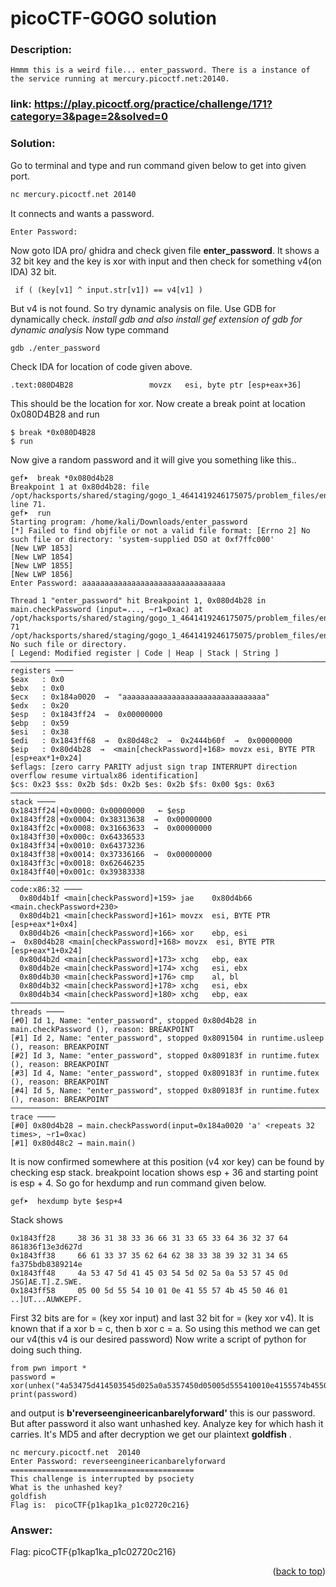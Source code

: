 # picoCTF-GOGO solution
### Description:
    Hmmm this is a weird file... enter_password. There is a instance of the service running at mercury.picoctf.net:20140.

### link: https://play.picoctf.org/practice/challenge/171?category=3&page=2&solved=0

### Solution:

  Go to terminal and type and run command given below to get into given port.
  ```sh
  nc mercury.picoctf.net 20140
  ```
  It connects and wants a password.
  ```
  Enter Password:
  ```
  Now goto IDA pro/ ghidra and check given file <b>enter_password</b>. It shows a 32 bit key and the key is xor with input and then check for something v4(on IDA) 32 bit.
  ```
   if ( (key[v1] ^ input.str[v1]) == v4[v1] )
  ```
  But v4 is not found. So try dynamic analysis on file. Use GDB for dynamically check. 
  <i>install gdb and also install gef extension of gdb for dynamic analysis</i>
  Now type command 
  ```
  gdb ./enter_password
  ```
  Check IDA for location of code given above.
  ```
  .text:080D4B28                 movzx   esi, byte ptr [esp+eax+36]
  ```
  This should be the location for xor.
  Now create a break point at location 0x080D4B28 and run
  ```
  $ break *0x080D4B28
  $ run
  ```
  Now give a random password and it will give you something like this..
  ```
  gef➤  break *0x080d4b28
Breakpoint 1 at 0x80d4b28: file /opt/hacksports/shared/staging/gogo_1_4641419246175075/problem_files/enter_password.go, line 71.
gef➤  run
Starting program: /home/kali/Downloads/enter_password 
[*] Failed to find objfile or not a valid file format: [Errno 2] No such file or directory: 'system-supplied DSO at 0xf7ffc000'
[New LWP 1853]
[New LWP 1854]
[New LWP 1855]
[New LWP 1856]
Enter Password: aaaaaaaaaaaaaaaaaaaaaaaaaaaaaaaa

Thread 1 "enter_password" hit Breakpoint 1, 0x080d4b28 in main.checkPassword (input=..., ~r1=0xac) at /opt/hacksports/shared/staging/gogo_1_4641419246175075/problem_files/enter_password.go:71                                                                                                                         
71      /opt/hacksports/shared/staging/gogo_1_4641419246175075/problem_files/enter_password.go: No such file or directory.
[ Legend: Modified register | Code | Heap | Stack | String ]
───────────────────────────────────────────────────────────────────────────────────────────────────────────────────────────────────────────── registers ────
$eax   : 0x0       
$ebx   : 0x0       
$ecx   : 0x184a0020  →  "aaaaaaaaaaaaaaaaaaaaaaaaaaaaaaaa"
$edx   : 0x20      
$esp   : 0x1843ff24  →  0x00000000
$ebp   : 0x59      
$esi   : 0x38      
$edi   : 0x1843ff68  →  0x80d48c2  →  0x2444b60f  →  0x00000000
$eip   : 0x80d4b28  →  <main[checkPassword]+168> movzx esi, BYTE PTR [esp+eax*1+0x24]
$eflags: [zero carry PARITY adjust sign trap INTERRUPT direction overflow resume virtualx86 identification]
$cs: 0x23 $ss: 0x2b $ds: 0x2b $es: 0x2b $fs: 0x00 $gs: 0x63 
───────────────────────────────────────────────────────────────────────────────────────────────────────────────────────────────────────────────── stack ────
0x1843ff24│+0x0000: 0x00000000   ← $esp
0x1843ff28│+0x0004: 0x38313638  →  0x00000000
0x1843ff2c│+0x0008: 0x31663633  →  0x00000000
0x1843ff30│+0x000c: 0x64336533
0x1843ff34│+0x0010: 0x64373236
0x1843ff38│+0x0014: 0x37336166  →  0x00000000
0x1843ff3c│+0x0018: 0x62646235
0x1843ff40│+0x001c: 0x39383338
─────────────────────────────────────────────────────────────────────────────────────────────────────────────────────────────────────────── code:x86:32 ────
    0x80d4b1f <main[checkPassword]+159> jae    0x80d4b66 <main.checkPassword+230>
    0x80d4b21 <main[checkPassword]+161> movzx  esi, BYTE PTR [esp+eax*1+0x4]
    0x80d4b26 <main[checkPassword]+166> xor    ebp, esi
 →  0x80d4b28 <main[checkPassword]+168> movzx  esi, BYTE PTR [esp+eax*1+0x24]
    0x80d4b2d <main[checkPassword]+173> xchg   ebp, eax
    0x80d4b2e <main[checkPassword]+174> xchg   esi, ebx
    0x80d4b30 <main[checkPassword]+176> cmp    al, bl
    0x80d4b32 <main[checkPassword]+178> xchg   esi, ebx
    0x80d4b34 <main[checkPassword]+180> xchg   ebp, eax
─────────────────────────────────────────────────────────────────────────────────────────────────────────────────────────────────────────────── threads ────
[#0] Id 1, Name: "enter_password", stopped 0x80d4b28 in main.checkPassword (), reason: BREAKPOINT
[#1] Id 2, Name: "enter_password", stopped 0x8091504 in runtime.usleep (), reason: BREAKPOINT
[#2] Id 3, Name: "enter_password", stopped 0x809183f in runtime.futex (), reason: BREAKPOINT
[#3] Id 4, Name: "enter_password", stopped 0x809183f in runtime.futex (), reason: BREAKPOINT
[#4] Id 5, Name: "enter_password", stopped 0x809183f in runtime.futex (), reason: BREAKPOINT
───────────────────────────────────────────────────────────────────────────────────────────────────────────────────────────────────────────────── trace ────
[#0] 0x80d4b28 → main.checkPassword(input=0x184a0020 'a' <repeats 32 times>, ~r1=0xac)
[#1] 0x80d48c2 → main.main()
```
It is now confirmed somewhere at this position (v4 xor key) can be found by checking esp stack. breakpoint location shows esp + 36 and starting point is esp + 4. So go for hexdump and 
run command given below.
```
gef➤  hexdump byte $esp+4
```
Stack shows
```
0x1843ff28     38 36 31 38 33 36 66 31 33 65 33 64 36 32 37 64    861836f13e3d627d
0x1843ff38     66 61 33 37 35 62 64 62 38 33 38 39 32 31 34 65    fa375bdb8389214e
0x1843ff48     4a 53 47 5d 41 45 03 54 5d 02 5a 0a 53 57 45 0d    JSG]AE.T].Z.SWE.
0x1843ff58     05 00 5d 55 54 10 01 0e 41 55 57 4b 45 50 46 01    ..]UT...AUWKEPF.
```
First 32 bits are for = (key xor input) and last 32 bit for = (key xor v4). It is known that if a xor b = c, then b xor c = a. So using this method we can get our v4(this v4 is our desired password)
Now write a script of python for doing such thing.
```
from pwn import *
password = xor(unhex("4a53475d414503545d025a0a5357450d05005d555410010e4155574b45504601"),"861836f13e3d627dfa375bdb8389214e")
print(password)
```
and output is 
<b>b'reverseengineericanbarelyforward'</b>
this is our password. But after password it also want unhashed key. Analyze key for which hash it carries. It's MD5 and after decryption we get our plaintext
<b>goldfish</b> .
```
nc mercury.picoctf.net  20140
Enter Password: reverseengineericanbarelyforward
=========================================
This challenge is interrupted by psociety
What is the unhashed key?
goldfish
Flag is:  picoCTF{p1kap1ka_p1c02720c216}
```

### Answer:

  Flag: picoCTF{p1kap1ka_p1c02720c216}

  <p align="right">(<a href="#readme-top">back to top</a>)</p>
